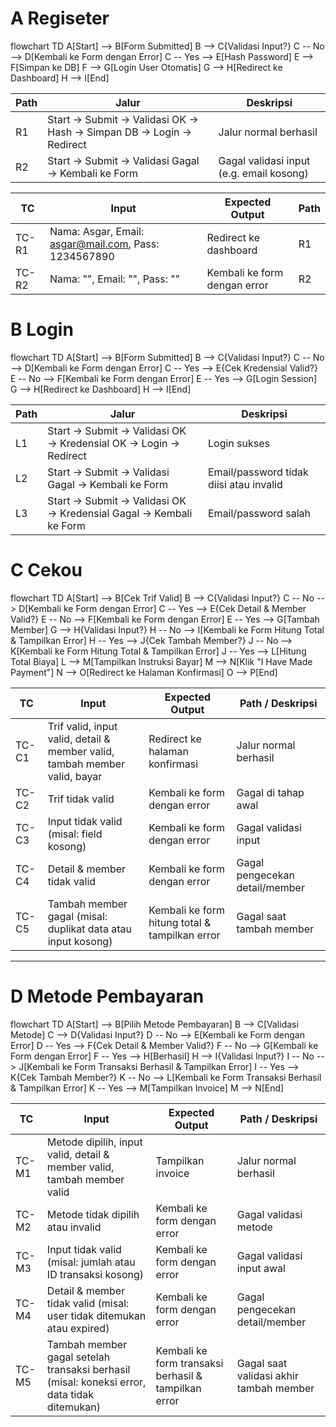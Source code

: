 # A Regiseter
flowchart TD
    A[Start] --> B[Form Submitted]
    B --> C{Validasi Input?}
    C -- No --> D[Kembali ke Form dengan Error]
    C -- Yes --> E[Hash Password]
    E --> F[Simpan ke DB]
    F --> G[Login User Otomatis]
    G --> H[Redirect ke Dashboard]
    H --> I[End]

| Path | Jalur                                                              | Deskripsi                                |
|------|--------------------------------------------------------------------|------------------------------------------|
| R1   | Start → Submit → Validasi OK → Hash → Simpan DB → Login → Redirect | Jalur normal berhasil                    |
| R2   | Start → Submit → Validasi Gagal → Kembali ke Form                  | Gagal validasi input (e.g. email kosong) |

| TC    | Input                                                                         | Expected Output              | Path |
|-------|-------------------------------------------------------------------------------|------------------------------|------|
| TC-R1 | Nama: Asgar, Email: [asgar@mail.com](mailto:asgar@mail.com), Pass: 1234567890 | Redirect ke dashboard        | R1   |
| TC-R2 | Nama: "", Email: "", Pass: ""                                                 | Kembali ke form dengan error | R2   |

# B Login
flowchart TD
    A[Start] --> B[Form Submitted]
    B --> C{Validasi Input?}
    C -- No --> D[Kembali ke Form dengan Error]
    C -- Yes --> E{Cek Kredensial Valid?}
    E -- No --> F[Kembali ke Form dengan Error]
    E -- Yes --> G[Login Session]
    G --> H[Redirect ke Dashboard]
    H --> I[End]

| Path | Jalur                                                             | Deskripsi                               |
|------|-------------------------------------------------------------------|-----------------------------------------|
| L1   | Start → Submit → Validasi OK → Kredensial OK → Login → Redirect   | Login sukses                            |
| L2   | Start → Submit → Validasi Gagal → Kembali ke Form                 | Email/password tidak diisi atau invalid |
| L3   | Start → Submit → Validasi OK → Kredensial Gagal → Kembali ke Form | Email/password salah                    |

# C Cekou 
flowchart TD
    A[Start] --> B[Cek Trif Valid]
    B --> C{Validasi Input?}
    C -- No --> D[Kembali ke Form dengan Error]
    C -- Yes --> E{Cek Detail & Member Valid?}
    E -- No --> F[Kembali ke Form dengan Error]
    E -- Yes --> G[Tambah Member]
    G --> H{Validasi Input?}
    H -- No --> I[Kembali ke Form Hitung Total & Tampilkan Error]
    H -- Yes --> J{Cek Tambah Member?}
    J -- No --> K[Kembali ke Form Hitung Total & Tampilkan Error]
    J -- Yes --> L[Hitung Total Biaya]
    L --> M[Tampilkan Instruksi Bayar]
    M --> N[Klik "I Have Made Payment"]
    N --> O[Redirect ke Halaman Konfirmasi]
    O --> P[End]


| **TC**   | **Input**                                                                                         | **Expected Output**                                      | **Path / Deskripsi**                           |
|----------|---------------------------------------------------------------------------------------------------|-----------------------------------------------------------|------------------------------------------------|
| TC-C1    | Trif valid, input valid, detail & member valid, tambah member valid, bayar                       | Redirect ke halaman konfirmasi                            | Jalur normal berhasil                          |
| TC-C2    | Trif tidak valid                                                                                  | Kembali ke form dengan error                              | Gagal di tahap awal                            |
| TC-C3    | Input tidak valid (misal: field kosong)                                                           | Kembali ke form dengan error                              | Gagal validasi input                           |
| TC-C4    | Detail & member tidak valid                                                                       | Kembali ke form dengan error                              | Gagal pengecekan detail/member                 |
| TC-C5    | Tambah member gagal (misal: duplikat data atau input kosong)                                      | Kembali ke form hitung total & tampilkan error            | Gagal saat tambah member                       |

---
# D Metode Pembayaran
flowchart TD
    A[Start] --> B[Pilih Metode Pembayaran]
    B --> C[Validasi Metode]
    C --> D{Validasi Input?}
    D -- No --> E[Kembali ke Form dengan Error]
    D -- Yes --> F{Cek Detail & Member Valid?}
    F -- No --> G[Kembali ke Form dengan Error]
    F -- Yes --> H[Berhasil]
    H --> I{Validasi Input?}
    I -- No --> J[Kembali ke Form Transaksi Berhasil & Tampilkan Error]
    I -- Yes --> K{Cek Tambah Member?}
    K -- No --> L[Kembali ke Form Transaksi Berhasil & Tampilkan Error]
    K -- Yes --> M[Tampilkan Invoice]
    M --> N[End]



| **TC**   | **Input**                                                                                         | **Expected Output**                                      | **Path / Deskripsi**                           |
|----------|---------------------------------------------------------------------------------------------------|-----------------------------------------------------------|------------------------------------------------|
| TC-M1    | Metode dipilih, input valid, detail & member valid, tambah member valid                          | Tampilkan invoice                                          | Jalur normal berhasil                          |
| TC-M2    | Metode tidak dipilih atau invalid                                                                 | Kembali ke form dengan error                              | Gagal validasi metode                          |
| TC-M3    | Input tidak valid (misal: jumlah atau ID transaksi kosong)                                        | Kembali ke form dengan error                              | Gagal validasi input awal                      |
| TC-M4    | Detail & member tidak valid (misal: user tidak ditemukan atau expired)                            | Kembali ke form dengan error                              | Gagal pengecekan detail/member                 |
| TC-M5    | Tambah member gagal setelah transaksi berhasil (misal: koneksi error, data tidak ditemukan)      | Kembali ke form transaksi berhasil & tampilkan error      | Gagal saat validasi akhir tambah member        |
